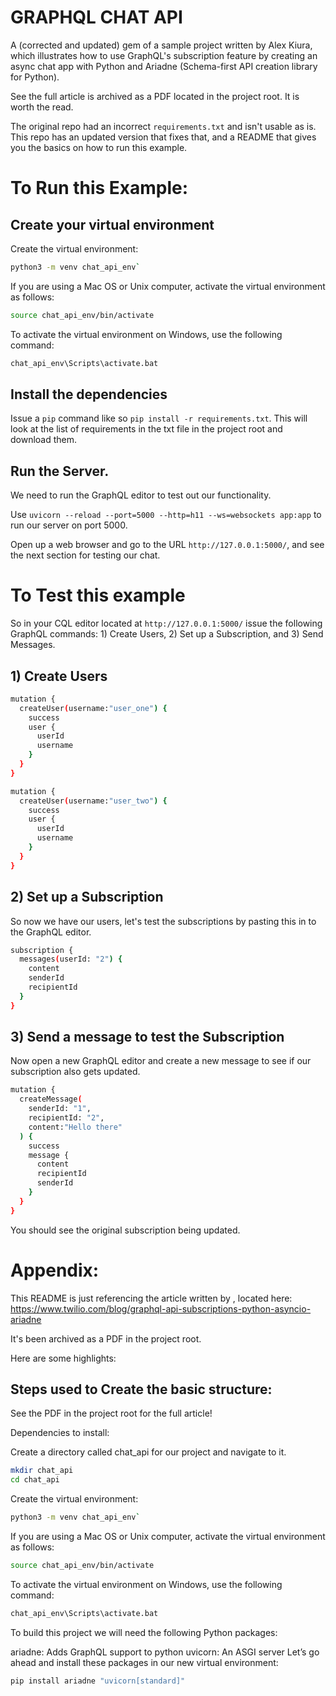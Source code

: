 # GRAPHQL CHAT API

A (corrected and updated) gem of a sample project written by Alex Kiura, which illustrates how to use GraphQL's subscription feature by creating an async chat app with Python and Ariadne (Schema-first API creation library for Python).

See the full article is archived as a PDF located in the project root. It is worth the read.

The original repo had an incorrect `requirements.txt` and isn't usable as is. This repo has an updated version that fixes that, and a README that gives you the basics on how to run this example.

# To Run this Example:

## Create your virtual environment

Create the virtual environment:

```bash 
python3 -m venv chat_api_env`
```

If you are using a Mac OS or Unix computer, activate the virtual environment as follows:

```bash
source chat_api_env/bin/activate
```
To activate the virtual environment on Windows, use the following command:

```bash
chat_api_env\Scripts\activate.bat
```

## Install the dependencies

Issue a `pip` command like so `pip install -r requirements.txt`. This will look at the list of requirements in the txt file in the project root and download them. 

## Run the Server.

We need to run the GraphQL editor to test out our functionality.

Use `uvicorn --reload --port=5000 --http=h11 --ws=websockets app:app` to run our server on port 5000. 

Open up a web browser and go to the URL `http://127.0.0.1:5000/`, and see the next section for testing our chat.

# To Test this example

So in your CQL editor located at `http://127.0.0.1:5000/` issue the following GraphQL commands: 1) Create Users, 2) Set up a Subscription, and 3) Send Messages.

## 1) Create Users

```bash
mutation {
  createUser(username:"user_one") {
    success
    user {
      userId
      username
    }
  }
}

```


```bash
mutation {
  createUser(username:"user_two") {
    success
    user {
      userId
      username
    }
  }
}

```

## 2) Set up a Subscription
So now we have our users, let's test the subscriptions by pasting this in to the GraphQL editor.

```bash
subscription {
  messages(userId: "2") {
    content
    senderId
    recipientId
  }
}
```

## 3) Send a message to test the Subscription
Now open a new GraphQL editor and create a new message to see if our subscription also gets updated. 

```bash
mutation {
  createMessage(
    senderId: "1",
    recipientId: "2",
    content:"Hello there"
  ) {
    success
    message {
      content
      recipientId
      senderId
    }
  }
}
```
You should see the original subscription being updated. 


# Appendix:

This README is just referencing the article written by , located here: https://www.twilio.com/blog/graphql-api-subscriptions-python-asyncio-ariadne

It's been archived as a PDF in the project root. 

Here are some highlights:

## Steps used to Create the basic structure: 
See the PDF in the project root for the full article!

Dependencies to install:

Create a directory called chat_api for our project and navigate to it.

```bash
mkdir chat_api
cd chat_api
```

Create the virtual environment:

```bash 
python3 -m venv chat_api_env`
```

If you are using a Mac OS or Unix computer, activate the virtual environment as follows:

```bash
source chat_api_env/bin/activate
```
To activate the virtual environment on Windows, use the following command:

```bash
chat_api_env\Scripts\activate.bat
```

To build this project we will need the following Python packages:

ariadne: Adds GraphQL support to python
uvicorn: An ASGI server
Let’s go ahead and install these packages in our new virtual environment:

```bash
pip install ariadne "uvicorn[standard]"
```